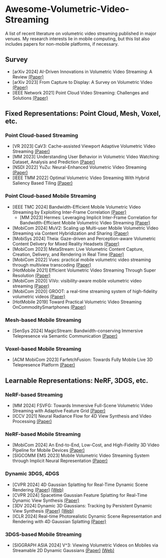 # Awesome-Volumetric-Video-Streaming
A list of recent literature on volumetric video streaming published in major venues. My research interests lie in mobile computing, but this list also includes papers for non-mobile platforms, if necessary.

## Survey
* [arXiv 2024] AI-Driven Innovations in Volumetric Video Streaming: A Review [(Paper)](https://arxiv.org/abs/2412.12208)
* [arXiv 2023] From Capture to Display: A Survey on Volumetric Video [(Paper)](https://arxiv.org/abs/2309.05658)
* [IEEE Network 2021] Point Cloud Video Streaming: Challenges and Solutions [(Paper)](https://ieeexplore.ieee.org/abstract/document/9537928)

## Fixed Representations: Point Cloud, Mesh, Voxel, etc.
### Point Cloud-based Streaming
* [VR 2023] CaV3: Cache-assisted Viewport Adaptive Volumetric Video Streaming [(Paper)](https://ieeexplore.ieee.org/document/10108421)
* [MM 2023] Understanding User Behavior in Volumetric Video Watching: Dataset, Analysis and Prediction [(Paper)](https://dl.acm.org/doi/abs/10.1145/3581783.3613810)
* [NSDI 2022] YuZu: Neural-Enhanced Volumetric Video Streaming [(Paper)](https://www.usenix.org/conference/nsdi22/presentation/zhang-anlan)
* [IEEE TMM 2022] Optimal Volumetric Video Streaming With Hybrid Saliency Based Tiling [(Paper)](https://ieeexplore.ieee.org/document/9720162)

### Point Cloud-based Mobile Streaming
* [IEEE TMC 2024] Bandwidth-Efficient Mobile Volumetric Video Streaming by Exploiting Inter-Frame Correlation [(Paper)](https://dl.acm.org/doi/10.1109/TMC.2024.3367750)
  * [MM 2023] Hermes: Leveraging Implicit Inter-Frame Correlation for Bandwidth-Efficient Mobile Volumetric Video Streaming [(Paper)](https://dl.acm.org/doi/10.1145/3581783.3613907)
* [MobiCom 2024] MuV2: Scaling up Multi-user Mobile Volumetric Video Streaming via Content Hybridization and Sharing [(Paper)](https://dl.acm.org/doi/10.1145/3636534.3649364)
* [MobiSys 2024] Theia: Gaze-driven and Perception-aware Volumetric Content Delivery for Mixed Reality Headsets [(Paper)](https://dl.acm.org/doi/10.1145/3643832.3661858)
* [MobiCom 2023] MetaStream: Live Volumetric Content Capture, Creation, Delivery, and Rendering in Real Time [(Paper)](https://dl.acm.org/doi/10.1145/3570361.3592530)
* [MobiCom 2022] Vues: practical mobile volumetric video streaming through multiview transcoding [(Paper)](https://dl.acm.org/doi/10.1145/3495243.3517027)
* [HotMobile 2021] Efficient Volumetric Video Streaming Through Super Resolution [(Paper)](https://dl.acm.org/doi/10.1145/3446382.3448663)
* [MobiCom 2020] ViVo: visibility-aware mobile volumetric video streaming [(Paper)](https://dl.acm.org/doi/10.1145/3372224.3380888)
* [MobiCom 2020] GROOT: a real-time streaming system of high-fidelity volumetric videos [(Paper)](https://dl.acm.org/doi/10.1145/3372224.3419214)
* [HotMobile 2019] Toward Practical Volumetric Video Streaming OnCommoditySmartphones [(Paper)](https://dl.acm.org/doi/abs/10.1145/3301293.3302358)

### Mesh-based Mobile Streaming
* [SenSys 2024] MagicStream: Bandwidth-conserving Immersive Telepresence via Semantic Communication [(Paper)](https://dl.acm.org/doi/10.1145/3666025.3699344)

### Voxel-based Mobile Streaming
* [ACM MobiCom 2023] FarfetchFusion: Towards Fully Mobile Live 3D Telepresence Platform [(Paper)](https://dl.acm.org/doi/abs/10.1145/3570361.3592525)

## Learnable Representations: NeRF, 3DGS, etc.
### NeRF-based Streaming
* [MM 2024] FSVFG: Towards Immersive Full-Scene Volumetric Video Streaming with Adaptive Feature Grid [(Paper)](https://dl.acm.org/doi/10.1145/3664647.3680908)
* [ICCV 2021] Neural Radiance Flow for 4D View Synthesis and Video Processing [(Paper)](https://openaccess.thecvf.com/content/ICCV2021/html/Du_Neural_Radiance_Flow_for_4D_View_Synthesis_and_Video_Processing_ICCV_2021_paper.html)

### NeRF-based Mobile Streaming
* [MobiCom 2024] An End-to-End, Low-Cost, and High-Fidelity 3D Video Pipeline for Mobile Devices [(Paper)](https://dl.acm.org/doi/10.1145/3636534.3690685)
* [SIGCOMM EMS 2023] Mobile Volumetric Video Streaming System through Implicit Neural Representation [(Paper)](https://dl.acm.org/doi/10.1145/3609395.3610593)

### Dynamic 3DGS, 4DGS
* [CVPR 2024] 4D Gaussian Splatting for Real-Time Dynamic Scene Rendering [(Paper)](https://openaccess.thecvf.com/content/CVPR2024/html/Wu_4D_Gaussian_Splatting_for_Real-Time_Dynamic_Scene_Rendering_CVPR_2024_paper.html) [(Web)](https://guanjunwu.github.io/4dgs/)
* [CVPR 2024] Spacetime Gaussian Feature Splatting for Real-Time Dynamic View Synthesis [(Paper)](https://arxiv.org/pdf/2312.16812)
* [3DV 2024] Dynamic 3D Gaussians: Tracking by Persistent Dynamic View Synthesis [(Paper)](https://ieeexplore.ieee.org/abstract/document/10550869) [(Web)](https://dynamic3dgaussians.github.io/)
* [ICLR 2024] Real-time Photorealistic Dynamic Scene Representation and Rendering with 4D Gaussian Splatting [(Paper)](https://arxiv.org/pdf/2310.10642)

### 3DGS-based Mobile Streaming
* [SIGGRAPH ASIA 2024] V^3: Viewing Volumetric Videos on Mobiles via Streamable 2D Dynamic Gaussians [(Paper)](https://dl.acm.org/doi/10.1145/3687935) [(Web)](https://authoritywang.github.io/v3/)

